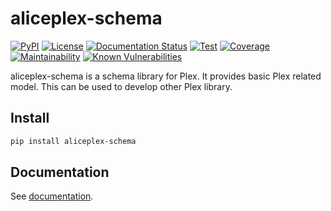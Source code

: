 # aliceplex-schema

[![PyPI](https://img.shields.io/pypi/v/aliceplex-schema.svg)](https://pypi.org/project/aliceplex-schema) 
[![License](https://img.shields.io/github/license/aliceplex/schema.svg)](https://github.com/aliceplex/schema/blob/master/LICENSE) 
[![Documentation Status](https://readthedocs.org/projects/aliceplex-schema/badge/?version=latest)](https://aliceplex-schema.readthedocs.io/en/latest/) 
[![Test](https://img.shields.io/travis/aliceplex/schema.svg)](https://travis-ci.org/aliceplex/schema) 
[![Coverage](https://img.shields.io/codeclimate/coverage/aliceplex/schema.svg)](https://codeclimate.com/github/aliceplex/schema)
[![Maintainability](https://img.shields.io/codeclimate/maintainability/aliceplex/schema.svg)](https://codeclimate.com/github/aliceplex/schema)
[![Known Vulnerabilities](https://snyk.io/test/github/aliceplex/schema/badge.svg)](https://snyk.io/test/github/aliceplex/schema)

aliceplex-schema is a schema library for Plex. It provides basic Plex related model.
This can be used to develop other Plex library.

## Install

```bash
pip install aliceplex-schema
```

## Documentation

See [documentation](http://aliceplex-schema.readthedocs.io/).